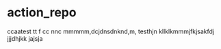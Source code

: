# action_repo
ccaatest 
tt
f
cc
nnc
mmmmm,dcjdnsdnknd,m,
testhjn
kllklkmmmjfkjsakfdj
jjjdhjkk
jajsja

